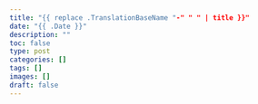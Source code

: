 ```yaml
---
title: "{{ replace .TranslationBaseName "-" " " | title }}"
date: "{{ .Date }}"
description: ""
toc: false
type: post
categories: []
tags: []
images: []
draft: false
---
```

